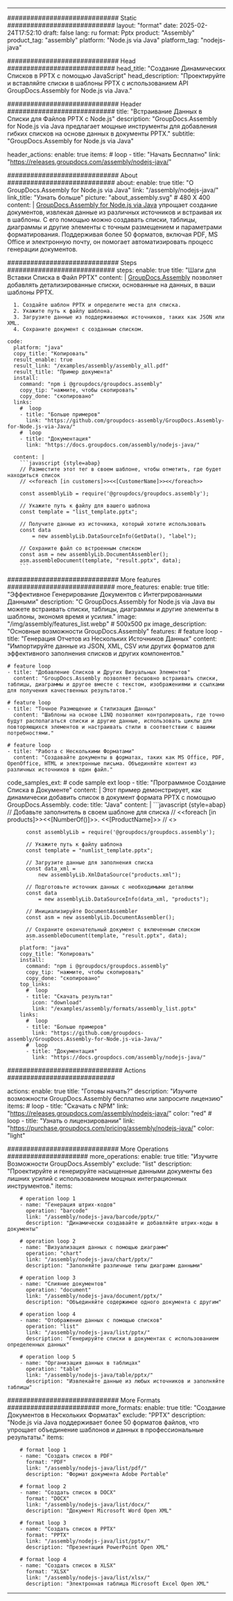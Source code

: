



---
############################# Static ############################
layout: "format"
date:  2025-02-24T17:52:10
draft: false
lang: ru
format: Pptx
product: "Assembly"
product_tag: "assembly"
platform: "Node.js via Java"
platform_tag: "nodejs-java"

############################# Head ############################
head_title: "Создание Динамических Списков в PPTX с помощью JavaScript"
head_description: "Проектируйте и вставляйте списки в шаблоны PPTX с использованием API GroupDocs.Assembly for Node.js via Java."

############################# Header ############################
title: "Встраивание Данных в Списки для Файлов PPTX с Node.js" 
description: "GroupDocs.Assembly for Node.js via Java предлагает мощные инструменты для добавления гибких списков на основе данных в документы PPTX."
subtitle: "GroupDocs.Assembly for Node.js via Java" 

header_actions:
  enable: true
  items:
    #  loop
    - title: "Начать Бесплатно"
      link: "https://releases.groupdocs.com/assembly/nodejs-java/"
      
############################# About ############################
about:
    enable: true
    title: "О GroupDocs.Assembly for Node.js via Java"
    link: "/assembly/nodejs-java/"
    link_title: "Узнать больше"
    picture: "about_assembly.svg" # 480 X 400
    content: |
       [GroupDocs.Assembly for Node.js via Java](/assembly/nodejs-java/) упрощает создание документов, извлекая данные из различных источников и встраивая их в шаблоны. С его помощью можно создавать списки, таблицы, диаграммы и другие элементы с точным размещением и параметрами форматирования. Поддерживая более 50 форматов, включая PDF, MS Office и электронную почту, он помогает автоматизировать процесс генерации документов.

############################# Steps ############################
steps:
    enable: true
    title: "Шаги для Вставки Списка в Файл PPTX"
    content: |
      [GroupDocs.Assembly](/assembly/nodejs-java/) позволяет добавлять детализированные списки, основанные на данных, в ваши шаблоны PPTX.
      
      1. Создайте шаблон PPTX и определите места для списка.
      2. Укажите путь к файлу шаблона.
      3. Загрузите данные из поддерживаемых источников, таких как JSON или XML.
      4. Сохраните документ с созданным списком.
   
    code:
      platform: "java"
      copy_title: "Копировать"
      result_enable: true
      result_link: "/examples/assembly/assembly_all.pdf"
      result_title: "Пример документа"
      install:
        command: "npm i @groupdocs/groupdocs.assembly"
        copy_tip: "нажмите, чтобы скопировать"
        copy_done: "скопировано"
      links:
        #  loop
        - title: "Больше примеров"
          link: "https://github.com/groupdocs-assembly/GroupDocs.Assembly-for-Node.js-via-Java/"
        #  loop
        - title: "Документация"
          link: "https://docs.groupdocs.com/assembly/nodejs-java/"
          
      content: |
        ```javascript {style=abap}
        // Разместите этот тег в своем шаблоне, чтобы отметить, где будет находиться список
        // <<foreach [in customers]>><<[CustomerName]>><</foreach>>
    
        const assemblyLib = require('@groupdocs/groupdocs.assembly');

        // Укажите путь к файлу для вашего шаблона
        const template = "list_template.pptx";

        // Получите данные из источника, который хотите использовать
        const data 
            = new assemblyLib.DataSourceInfo(GetData(), "label");

        // Сохраните файл со встроенным списком
        const asm = new assemblyLib.DocumentAssembler();
        asm.assembleDocument(template, "result.pptx", data);
        ```           

############################# More features ############################
more_features:
  enable: true
  title: "Эффективное Генерирование Документов с Интегрированными Данными"
  description: "С GroupDocs.Assembly for Node.js via Java вы можете встраивать списки, таблицы, диаграммы и другие элементы в шаблоны, экономя время и усилия."
  image: "/img/assembly/features_list.webp" # 500x500 px
  image_description: "Основные возможности GroupDocs.Assembly"
  features:
    # feature loop
    - title: "Генерация Отчетов из Нескольких Источников Данных"
      content: "Импортируйте данные из JSON, XML, CSV или других форматов для эффективного заполнения списков и других компонентов."

    # feature loop
    - title: "Добавление Списков и Других Визуальных Элементов"
      content: "GroupDocs.Assembly позволяет бесшовно встраивать списки, таблицы, диаграммы и другое вместе с текстом, изображениями и ссылками для получения качественных результатов."

    # feature loop
    - title: "Точное Размещение и Стилизация Данных"
      content: "Шаблоны на основе LINQ позволяют контролировать, где точно будут располагаться списки и другие данные, использовать циклы для повторяющихся элементов и настраивать стили в соответствии с вашими потребностями."

    # feature loop
    - title: "Работа с Несколькими Форматами"
      content: "Создавайте документы в форматах, таких как MS Office, PDF, OpenOffice, HTML и электронные письма. Объединяйте контент из различных источников в один файл."
      
  code_samples_ext:
    # code sample ext loop
    - title: "Программное Создание Списка в Документе"
      content: |
        Этот пример демонстрирует, как динамически добавить список в документ формата PPTX с помощью GroupDocs.Assembly.
      code:
        title: "Java"
        content: |
          ```javascript {style=abap}
          // Добавьте заполнитель в своем шаблоне для списка
          // <<foreach [in products]>><<[NumberOf()]>>. <<[ProductName]>>
          // <</foreach>>
          
          const assemblyLib = require('@groupdocs/groupdocs.assembly');

          // Укажите путь к файлу шаблона
          const template = "numlist_template.pptx";

          // Загрузите данные для заполнения списка
          const data_xml =
              new assemblyLib.XmlDataSource("products.xml");

          // Подготовьте источник данных с необходимыми деталями
          const data 
              = new assemblyLib.DataSourceInfo(data_xml, "products");

          // Инициализируйте DocumentAssembler
          const asm = new assemblyLib.DocumentAssembler();

          // Сохраните окончательный документ с включенным списком
          asm.assembleDocument(template, "result.pptx", data);
          ```
        platform: "java"
        copy_title: "Копировать"
        install:
          command: "npm i @groupdocs/groupdocs.assembly"
          copy_tip: "нажмите, чтобы скопировать"
          copy_done: "скопировано"
        top_links:
          #  loop
          - title: "Скачать результат"
            icon: "download"
            link: "/examples/assembly/formats/assembly_list.pptx"
        links:
          #  loop
          - title: "Больше примеров"
            link: "https://github.com/groupdocs-assembly/GroupDocs.Assembly-for-Node.js-via-Java/"
          #  loop
          - title: "Документация"
            link: "https://docs.groupdocs.com/assembly/nodejs-java/"
            

            


############################## Actions ############################

actions:
  enable: true
  title: "Готовы начать?"
  description: "Изучите возможности GroupDocs.Assembly бесплатно или запросите лицензию"
  items:
    #  loop
    - title: "Скачать с NPM"
      link: "https://releases.groupdocs.com/assembly/nodejs-java/"
      color: "red"
        #  loop
    - title: "Узнать о лицензировании"
      link: "https://purchase.groupdocs.com/pricing/assembly/nodejs-java/"
      color: "light"


############################# More Operations #####################
more_operations:
    enable: true
    title: "Изучите Возможности GroupDocs.Assembly"
    exclude: "list"
    description: "Проектируйте и генерируйте насыщенные данными документы без лишних усилий с использованием мощных интеграционных инструментов."
    items: 
          
        # operation loop 1
        - name: "Генерация штрих-кодов"
          operation: "barcode"
          link: "/assembly/nodejs-java/barcode/pptx/"
          description: "Динамически создавайте и добавляйте штрих-коды в документы"

        # operation loop 2
        - name: "Визуализация данных с помощью диаграмм"
          operation: "chart"
          link: "/assembly/nodejs-java/chart/pptx/"
          description: "Заполняйте различные типы диаграмм данными"

        # operation loop 3
        - name: "Слияние документов"
          operation: "document"
          link: "/assembly/nodejs-java/document/pptx/"
          description: "Объединяйте содержимое одного документа с другим"

        # operation loop 4
        - name: "Отображение данных с помощью списков"
          operation: "list"
          link: "/assembly/nodejs-java/list/pptx/"
          description: "Генерируйте списки в документах с использованием определенных данных"

        # operation loop 5
        - name: "Организация данных в таблицах"
          operation: "table"
          link: "/assembly/nodejs-java/table/pptx/"
          description: "Извлекайте данные из любых источников и заполняйте таблицы"
         
          
############################# More Formats ########################
more_formats:
    enable: true
    title: "Создание Документов в Нескольких Форматах"
    exclude: "PPTX"
    description: "Node.js via Java поддерживает более 50 форматов файлов, что упрощает объединение шаблонов и данных в профессиональные результаты."
    items: 
          
        # format loop 1
        - name: "Создать список в PDF"
          format: "PDF"
          link: "/assembly/nodejs-java/list/pdf/"
          description: "Формат документа Adobe Portable"
          
        # format loop 2
        - name: "Создать список в DOCX"
          format: "DOCX"
          link: "/assembly/nodejs-java/list/docx/"
          description: "Документ Microsoft Word Open XML"
          
        # format loop 3
        - name: "Создать список в PPTX"
          format: "PPTX"
          link: "/assembly/nodejs-java/list/pptx/"
          description: "Презентация PowerPoint Open XML"
          
        # format loop 4
        - name: "Создать список в XLSX"
          format: "XLSX"
          link: "/assembly/nodejs-java/list/xlsx/"
          description: "Электронная таблица Microsoft Excel Open XML"


          

---